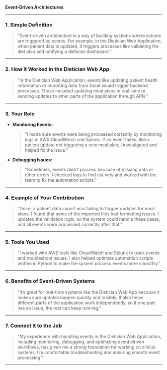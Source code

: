 **Event-Driven Architectures**:

---

### **1. Simple Definition**
> "Event-driven architecture is a way of building systems where actions are triggered by events. For example, in the Dietician Web Application, when patient data is updated, it triggers processes like validating the diet plan and notifying a dietician dashboard."

---

### **2. How It Worked in the Dietician Web App**
> "In the Dietician Web Application, events like updating patient health information or importing data from Excel would trigger backend processes. These included updating meal plans in real-time or sending updates to other parts of the application through APIs."

---

### **3. Your Role**
- **Monitoring Events:**
  > "I made sure events were being processed correctly by monitoring logs in AWS CloudWatch and Splunk. If an event failed, like a patient update not triggering a new meal plan, I investigated and helped fix the issue."

- **Debugging Issues:**
  > "Sometimes, events didn’t process because of missing data or other errors. I checked logs to find out why and worked with the team to fix the automation scripts."

---

### **4. Example of Your Contribution**
> "Once, a patient data import was failing to trigger updates for meal plans. I found that some of the imported files had formatting issues. I updated the validation logic, so the system could handle these cases, and all events were processed correctly after that."

---

### **5. Tools You Used**
> "I worked with AWS tools like CloudWatch and Splunk to track events and troubleshoot issues. I also helped optimize automation scripts written in Python to make the system process events more smoothly."

---

### **6. Benefits of Event-Driven Systems**
> "It’s great for real-time systems like the Dietician Web App because it makes sure updates happen quickly and reliably. It also helps different parts of the application work independently, so if one part has an issue, the rest can keep running."

---

### **7. Connect It to the Job**
> "My experience with handling events in the Dietician Web Application, including monitoring, debugging, and optimizing event-driven workflows, has given me a strong foundation for working on similar systems. I’m comfortable troubleshooting and ensuring smooth event processing."

---

